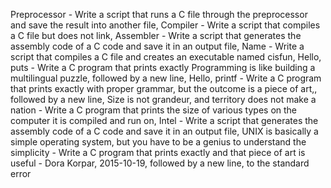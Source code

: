 Preprocessor - Write a script that runs a C file through the preprocessor and save the result into another file, Compiler - Write a script that compiles a C file but does not link, Assembler - Write a script that generates the assembly code of a C code and save it in an output file, Name - Write a script that compiles a C file and creates an executable named cisfun, Hello, puts - Write a C program that prints exactly Programming is like building a multilingual puzzle, followed by a new line, Hello, printf - Write a C program that prints exactly with proper grammar, but the outcome is a piece of art,, followed by a new line, Size is not grandeur, and territory does not make a nation - Write a C program that prints the size of various types on the computer it is compiled and run on, Intel - Write a script that generates the assembly code of a C code and save it in an output file, UNIX is basically a simple operating system, but you have to be a genius to understand the simplicity - Write a C program that prints exactly and that piece of art is useful - Dora Korpar, 2015-10-19, followed by a new line, to the standard error
